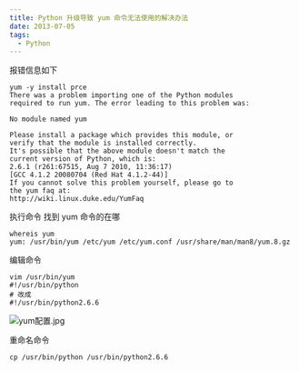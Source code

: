```yaml
---
title: Python 升级导致 yum 命令无法使用的解决办法
date: 2013-07-05
tags: 
  - Python
---
```


报错信息如下

```
yum -y install prce  
There was a problem importing one of the Python modules  
required to run yum. The error leading to this problem was:  

No module named yum  

Please install a package which provides this module, or  
verify that the module is installed correctly.  
It's possible that the above module doesn't match the  
current version of Python, which is:  
2.6.1 (r261:67515, Aug 7 2010, 11:36:17)  
[GCC 4.1.2 20080704 (Red Hat 4.1.2-44)]  
If you cannot solve this problem yourself, please go to  
the yum faq at:  
http://wiki.linux.duke.edu/YumFaq
```

<!--more-->

执行命令 找到 yum 命令的在哪

```
whereis yum
yum: /usr/bin/yum /etc/yum /etc/yum.conf /usr/share/man/man8/yum.8.gz
```

编辑命令

```
vim /usr/bin/yum
#!/usr/bin/python
# 改成
#!/usr/bin/python2.6.6
```

![yum配置.jpg][1]

重命名命令

```
cp /usr/bin/python /usr/bin/python2.6.6
```

  [1]: http://70data.net/usr/uploads/2016/09/3298600308.jpg
